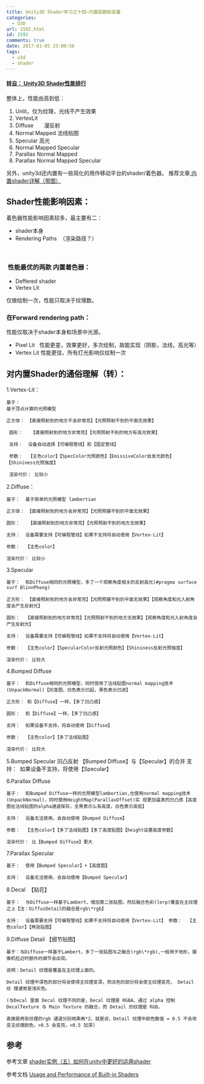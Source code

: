 ```yaml
---
title: Unity3D Shader学习之十四—内置函数和变量
categories:
  - U3D
url: 1592.html
id: 1592
comments: true
date: 2017-01-05 23:00:56
tags:
  - u3d
  - shader
---
```


#### [转自： Unity3D Shader性能排行](https://www.cnblogs.com/tim-unity/p/4728274.html)

整体上，性能由高到低：

1.  Unlit，仅为纹理，光线不产生效果
2.  VertexLit
3.  Diffuse　　漫反射
4.  Normal Mapped 法线贴图
5.  Specular 高光
6.  Normal Mapped Specular
7.  Parallax Normal Mapped
8.  Parallax Normal Mapped Specular

另外，unity3d还内置有一些简化的用作移动平台的shader/着色器。 推荐文章[ 内置shader详解（带图）](http://wenku.baidu.com/link?url=A7wxYiJAw-gwswPFvnZmqPGOnd4XvaoTkHNG_3DGq1N4mI9CagunR8zU7-Kn_mntWKaCPVyjYySEFto9xHx-T4ZYV5bNmdVHsHfBD6ZgzPy "baidu")

Shader性能影响因素：
-------------

着色器性能影响因素较多，最主要有二：

*   shader本身
*   Rendering Paths  （渲染路径？）
    

 

###  性能最优的两款 内置着色器：

*   Deffered shader
*   Vertex Lit

仅做绘制一次，性能只取决于纹理数。

### 在Forward rendering path：

性能仅取决于shader本身和场景中光源。

*   Pixel Lit   性能更差，效果更好，多次绘制，故能实现（阴影，法线，高光等）
*   Vertex Lit 性能更佳，所有灯光影响仅绘制一次

对内置Shader的通俗理解（转）：
------------------

1.Vertex-Lit： 

    基于：  
    基于顶点计算的光照模型 
    
    正方体： 【直接照射到的地方不会非常亮】【光照照射不到的平面无效果】
     
     圆形：   【直接照射到的地方非常亮】【光照照射不到的地方有高光效果】 
     
     支持：  设备自动选择【可编程管线】和【固定管线】
      
     参数：  【主色color】【SpecColor光照颜色】【EmissiveColor自发光颜色】【Shininess光照强度】 
     
     渲染代价： 比较小   

2.Diffuse：

    基于：  基于简单的光照模型 lambertian 
    
    正方体： 【直接照射到的地方会非常亮】【光照照摄不到的平面无效果】 
    
    圆形：   【直接照射到的地方非常亮】【光照照射不到的地方无效果】 
    
    支持：  设备需要支持【可编程管线】如果不支持将自动使用【Vertex-Lit】 
    
    参数：  【主色color】 
    
    渲染代价： 比较小   

3.Specular 

    基于：  和Diffuse相同的光照模型，多了一个观察角度相关的反射高光(#pragma surface surf BlinnPhong) 
    
    正方形： 【直接照射到的地方会非常亮】【光照照摄不到的平面无效果】【观察角度和光入射角度会产生反射光】 
    
    圆形：  【直接照射到的地方非常亮】【光照照射不到的地方无效果】【观察角度和光入射角度会产生反射光】 
    
    支持：  设备需要支持【可编程管线】如果不支持将自动使用【Vertex-Lit】
     
    参数：  【主色color】【SpecularColor反射光照颜色】【Shininess反射光照强度】 
    
    渲染代价： 比较大   

4.Bumped Diffuse 

    基于：  和Diffuse相同的光照模型，同时使用了法线贴图normal mapping技术(UnpackNormal)【灰度图，白色表示凹起，黑色表示凹进】 
    
    正方形： 和【Diffuse】一样，【多了凹凸感】 
    
    圆形：  和【Diffuse】一样，【多了凹凸感】 
    
    支持：  如果设备不支持，将自动使用【Diffuse】 
    
    参数：  【主色color】【多了法线贴图】 
    
    渲染代价： 比较大   

5.Bumped Specular 凹凸反射 【Bumped Diffuse】与【Specular】的合并 支持：  如果设备不支持，将使用【Specular】   

6.Parallax Diffuse 

    基于：  和Bumped Diffuse一样的光照模型lambertian,也使用normal mapping技术(UnpackNormal)，同时使用HeightMap(ParallaxOffset)实 现更加逼真的凹凸感【高度图在法线贴图的alpha通道保存，全黑表示么有高度，白色表示高低】 
    
    支持：  设备无法使用，会自动使用【Bumped Diffuse】 
    
    参数：  【主色color】【多了法线贴图】【多了高度贴图】【height设置高度参数】 
    
    渲染代价： 比【Bumped Diffuse】更大   

7.Parallax Specular 

    基于：  使用【Bumped Specular】+【高度图】 
    
    支持：  设备无法使用，会自动使用【Bumped Specular】   

8.Decal  【贴花】 

    基于：  与Diffuse一样基于Lambert，增加第二张贴图，然后融合色彩(lerp)覆盖在主纹理之上【注：DiffusDetail的融合是rgb\*rgb】 
    
    支持：  设备需要支持【可编程管线】如果不支持将自动使用【Vertex-Lit】 参数：  【主色color】【两张贴图】  

9.Diffuse Detail 【细节贴图】 

    基于：与Diffuse一样基于Lambert，多了一张贴图与之融合(rgb\*rgb),一般用于地形，摄像机拉近时额外的细节会出现。 
    
    说明：Detail 纹理是覆盖在主纹理上面的。
    
    Detail 纹理中深色的部分将会使得主纹理变深，而淡色的部分将会使主纹理变亮， Detail 纹 理通常是浅灰色。
    
    (与Decal 里面 Decal 纹理不同的是，Decal 纹理是 RGBA，通过 alpha 控制 DecalTexture 与 Main Texture 的融合，而 Detail 的纹理是 RGB，
    
    直接是两张纹理的rgb 通道分别相乘再*2，就是说，Detail 纹理中颜色数值 = 0.5 不会改变主纹理颜色，>0.5 会变亮，<0.5 加深)  

参考
--

参考文章 [shader实例（五）如何在unity中更好的运用shader](http://www.cnblogs.com/blog.sina.com.cn/s/blog_89d90b7c0102v7ab.html "shader") 

参考文档 [Usage and Performance of Built-in Shaders](http://docs.unity3d.com/Manual/shader-Performance.html "unitydoc")